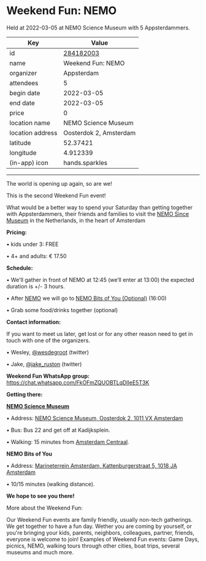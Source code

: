 # Weekend Fun: NEMO
Held at 2022-03-05 at NEMO Science Museum with 5 Appsterdammers.
        
|Key|Value
|---|---|
|id|[284182003](https://www.meetup.com/appsterdam/events/284182003/)|
|name|Weekend Fun: NEMO|
|organizer|Appsterdam|
|attendees|5|
|begin date|2022-03-05|
|end date|2022-03-05|
|price|0|
|location name|NEMO Science Museum|
|location address|Oosterdok 2, Amsterdam|
|latitude|52.37421|
|longitude|4.912339|
|(in-app) icon|hands.sparkles|

---

The world is opening up again, so are we!

This is the second Weekend Fun event!

What would be a better way to spend your Saturday than getting together with Appsterdammers, their friends and families to visit the [NEMO Since Museum](https://www.nemosciencemuseum.nl/en/visit/) in the Netherlands, in the heart of Amsterdam

**Pricing:**

• kids under 3: FREE

• 4+ and adults: € 17.50

**Schedule:**

• We'll gather in front of NEMO at 12:45 (we’ll enter at 13:00) the expected duration is +/- 3 hours.

• After [NEMO](https://www.nemosciencemuseum.nl/en/visit/) we will go to [NEMO Bits of You (Optional)](https://www.nemosciencemuseum.nl/en/activities-at-nemo/exhibitions/bits-of-you/) (16:00)

• Grab some food/drinks together (optional)

**Contact information:**

If you want to meet us later, get lost or for any other reason need to get in touch with one of the organizers.

• Wesley, [@wesdegroot](https://twitter.com/wesdegroot) (twitter)

• Jake, [@jake_ruston](https://twitter.com/jake_ruston) (twitter)

**Weekend Fun WhatsApp group:** https://chat.whatsapp.com/FkOFmZQUOBTLqDlIeE5T3K

**Getting there:**

**[NEMO Science Museum](https://maps.apple.com/?address=Oosterdok%202,%201011%20VX%20Amsterdam,%20Netherlands&amp;amp;auid=17869230845937538559&amp;amp;ll=52.373965,4.912444&amp;amp;lsp=9902&amp;amp;q=NEMO%20Science%20Museum&amp;amp;_ext=CjgKBQgEELABCgQIBRADCgQIBhBzCgQIChAOCgQIEBABCgUILxDTAgoECFIQBgoECFUQDAoECFkQBhImKXogaKxOL0pAMeX/Bl3RnhNAOfj1jQh1MEpAQfUsRqPirRNAUAQ%3D)**

• Address: [NEMO Science Museum, Oosterdok 2, 1011 VX Amsterdam](https://maps.apple.com/?address=Oosterdok%202,%201011%20VX%20Amsterdam,%20Netherlands&amp;amp;auid=17869230845937538559&amp;amp;ll=52.373965,4.912444&amp;amp;lsp=9902&amp;amp;q=NEMO%20Science%20Museum&amp;amp;_ext=CjgKBQgEELABCgQIBRADCgQIBhBzCgQIChAOCgQIEBABCgUILxDTAgoECFIQBgoECFUQDAoECFkQBhImKXogaKxOL0pAMeX/Bl3RnhNAOfj1jQh1MEpAQfUsRqPirRNAUAQ%3D)

• Bus: Bus 22 and get off at Kadijksplein.

• Walking: 15 minutes from [Amsterdam Centraal](https://www.ns.nl/stationsinformatie/asd/amsterdam-centraal).

**NEMO Bits of You**

• Address: [Marineterrein Amsterdam, Kattenburgerstraat 5, 1018 JA Amsterdam](https://maps.apple.com/?address=Kattenburgerstraat%205,%201018%20Amsterdam,%20Netherlands&amp;amp;ll=52.371986,4.916787&amp;amp;q=Kattenburgerstraat%205&amp;amp;_ext=EiYphVwEEgovSkAxGEQXsUGjE0A5AzIqbjAwSkBBNuSHyFKyE0BQBA%3D%3D)

• 10/15 minutes (walking distance).

**We hope to see you there!**

More about the Weekend Fun:

Our Weekend Fun events are family friendly, usually non-tech gatherings. We get together to have a fun day. Wether you are coming by yourself, or you're bringing your kids, parents, neighbors, colleagues, partner, friends, everyone is welcome to join! Examples of Weekend Fun events: Game Days, picnics, NEMO, walking tours through other cities, boat trips, several museums and much more.
